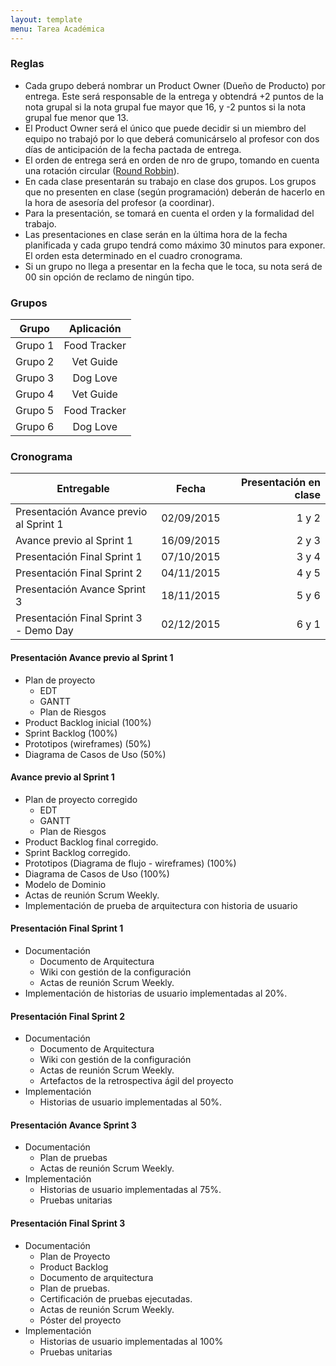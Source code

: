 ```yaml
---
layout: template
menu: Tarea Académica
---
```

### Reglas

 * Cada grupo deberá nombrar un Product Owner (Dueño de Producto) por entrega.
 Este será responsable de la entrega y obtendrá +2 puntos de la nota grupal si
 la nota grupal fue mayor que 16, y -2 puntos si la nota grupal fue menor que 13.
 * El Product Owner será el único que puede decidir si un miembro del equipo
 no trabajó por lo que deberá comunicárselo al profesor con dos días de anticipación
 de la fecha pactada de entrega.
 * El orden de entrega será en orden de nro de grupo, tomando en cuenta una
 rotación circular ([Round Robbin](https://es.wikipedia.org/wiki/Planificaci%C3%B3n_Round-robin)).
 * En cada clase presentarán su trabajo en clase dos grupos. Los grupos que no presenten en clase (según programación) deberán de hacerlo en la hora de asesoría del profesor (a coordinar).
 * Para la presentación, se tomará en cuenta el orden y la formalidad del trabajo.
 * Las presentaciones en clase serán en la última hora de la fecha planificada y cada grupo tendrá como máximo 30 minutos para exponer. El orden esta determinado en el cuadro cronograma.
 * Si un grupo no llega a presentar en la fecha que le toca, su nota será de 00 sin opción de reclamo de ningún tipo.

### Grupos

| Grupo        | Aplicación    |
| ------------ |:-------------:|
| Grupo 1 | Food Tracker |
| Grupo 2 | Vet Guide    |
| Grupo 3 | Dog Love     |
| Grupo 4 | Vet Guide    |
| Grupo 5 | Food Tracker |
| Grupo 6 | Dog Love     |

### Cronograma

| Entregable        | Fecha           | Presentación en clase  |
| ------------- |:-------------:| -----:|
| Presentación Avance previo al Sprint 1 | 02/09/2015 | 1 y 2 |
| Avance previo al Sprint 1      | 16/09/2015      |   2 y 3 |
| Presentación Final Sprint 1 | 07/10/2015      |    3 y 4 |
| Presentación Final Sprint 2 | 04/11/2015      |    4 y 5 |
| Presentación Avance Sprint 3 | 18/11/2015      |    5 y 6 |
| Presentación Final Sprint 3 - Demo Day | 02/12/2015      |    6 y 1 |

#### Presentación Avance previo al Sprint 1

 * Plan de proyecto
   * EDT
   * GANTT
   * Plan de Riesgos
* Product Backlog inicial (100%)
* Sprint Backlog (100%)
* Prototipos (wireframes) (50%)
* Diagrama de Casos de Uso (50%)

#### Avance previo al Sprint 1

 * Plan de proyecto corregido
   * EDT
   * GANTT
   * Plan de Riesgos
* Product Backlog final corregido.
* Sprint Backlog corregido.
* Prototipos (Diagrama de flujo - wireframes) (100%)
* Diagrama de Casos de Uso (100%)
* Modelo de Dominio
* Actas de reunión Scrum Weekly.
* Implementación de prueba de arquitectura con historia de usuario

#### Presentación Final Sprint 1

 * Documentación
   * Documento de Arquitectura
   * Wiki con gestión de la configuración
   * Actas de reunión Scrum Weekly.
* Implementación de historias de usuario implementadas al 20%.

#### Presentación Final Sprint 2

* Documentación
  * Documento de Arquitectura
  * Wiki con gestión de la configuración
  * Actas de reunión Scrum Weekly.
  * Artefactos de la retrospectiva ágil del proyecto
* Implementación
  * Historias de usuario implementadas al 50%.

#### Presentación Avance Sprint 3

 * Documentación
   * Plan de pruebas
   * Actas de reunión Scrum Weekly.
 * Implementación
   * Historias de usuario implementadas al 75%.
   * Pruebas unitarias

#### Presentación Final Sprint 3

 * Documentación
   * Plan de Proyecto
   * Product Backlog
   * Documento de arquitectura
   * Plan de pruebas.
   * Certificación de pruebas ejecutadas.
   * Actas de reunión Scrum Weekly.
   * Póster del proyecto
 * Implementación
   * Historias de usuario implementadas al 100%
   * Pruebas unitarias

